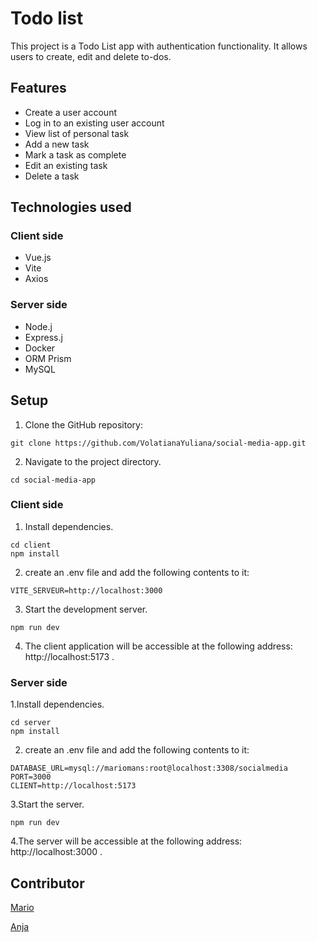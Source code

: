 # Todo list
This project is a Todo List app with authentication functionality. It allows users to create, edit and delete to-dos.

## Features
- Create a user account
- Log in to an existing user account
- View list of personal task
- Add a new task
- Mark a task as complete
- Edit an existing task
- Delete a task

## Technologies used
### Client side
- Vue.js
- Vite
- Axios

### Server side
- Node.j
- Express.j
- Docker
- ORM Prism
- MySQL

## Setup
1. Clone the GitHub repository:
```
git clone https://github.com/VolatianaYuliana/social-media-app.git
```
2. Navigate to the project directory.
```
cd social-media-app
```

### Client side
1. Install dependencies.
```
cd client
npm install
```
2. create an .env file and add the following contents to it:
```
VITE_SERVEUR=http://localhost:3000
```
3. Start the development server.
```
npm run dev
```
4. The client application will be accessible at the following address: http://localhost:5173 .

### Server side
1.Install dependencies.
```
cd server
npm install
```
2. create an .env file and add the following contents to it:
```
DATABASE_URL=mysql://mariomans:root@localhost:3308/socialmedia
PORT=3000
CLIENT=http://localhost:5173
```
3.Start the server.
```
npm run dev
```

4.The server will be accessible at the following address: http://localhost:3000 .

## Contributor
[Mario](https://github.com/manzcode)

[Anja](https://github.com/anjalima9)





